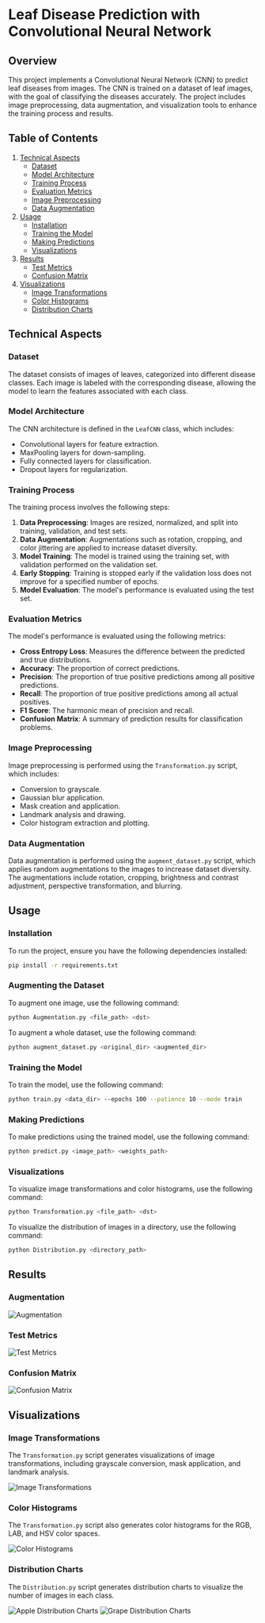 # Leaf Disease Prediction with Convolutional Neural Network

## Overview

This project implements a Convolutional Neural Network (CNN) to predict leaf diseases from images. The CNN is trained on a dataset of leaf images, with the goal of classifying the diseases accurately. The project includes image preprocessing, data augmentation, and visualization tools to enhance the training process and results.

## Table of Contents

1. [Technical Aspects](#technical-aspects)
   - [Dataset](#dataset)
   - [Model Architecture](#model-architecture)
   - [Training Process](#training-process)
   - [Evaluation Metrics](#evaluation-metrics)
   - [Image Preprocessing](#image-preprocessing)
   - [Data Augmentation](#data-augmentation)
2. [Usage](#usage)
   - [Installation](#installation)
   - [Training the Model](#training-the-model)
   - [Making Predictions](#making-predictions)
   - [Visualizations](#visualizations)
3. [Results](#results)
   - [Test Metrics](#test-metrics)
   - [Confusion Matrix](#confusion-matrix)
4. [Visualizations](#visualizations)
   - [Image Transformations](#image-transformations)
   - [Color Histograms](#color-histograms)
   - [Distribution Charts](#distribution-charts)

## Technical Aspects

### Dataset

The dataset consists of images of leaves, categorized into different disease classes. Each image is labeled with the corresponding disease, allowing the model to learn the features associated with each class.

### Model Architecture

The CNN architecture is defined in the `LeafCNN` class, which includes:

- Convolutional layers for feature extraction.
- MaxPooling layers for down-sampling.
- Fully connected layers for classification.
- Dropout layers for regularization.

### Training Process

The training process involves the following steps:

1. **Data Preprocessing**: Images are resized, normalized, and split into training, validation, and test sets.
2. **Data Augmentation**: Augmentations such as rotation, cropping, and color jittering are applied to increase dataset diversity.
3. **Model Training**: The model is trained using the training set, with validation performed on the validation set.
4. **Early Stopping**: Training is stopped early if the validation loss does not improve for a specified number of epochs.
5. **Model Evaluation**: The model's performance is evaluated using the test set.

### Evaluation Metrics

The model's performance is evaluated using the following metrics:

- **Cross Entropy Loss**: Measures the difference between the predicted and true distributions.
- **Accuracy**: The proportion of correct predictions.
- **Precision**: The proportion of true positive predictions among all positive predictions.
- **Recall**: The proportion of true positive predictions among all actual positives.
- **F1 Score**: The harmonic mean of precision and recall.
- **Confusion Matrix**: A summary of prediction results for classification problems.

### Image Preprocessing

Image preprocessing is performed using the `Transformation.py` script, which includes:

- Conversion to grayscale.
- Gaussian blur application.
- Mask creation and application.
- Landmark analysis and drawing.
- Color histogram extraction and plotting.

### Data Augmentation

Data augmentation is performed using the `augment_dataset.py` script, which applies random augmentations to the images to increase dataset diversity. The augmentations include rotation, cropping, brightness and contrast adjustment, perspective transformation, and blurring.

## Usage

### Installation

To run the project, ensure you have the following dependencies installed:

```bash
pip install -r requirements.txt
```

### Augmenting the Dataset

To augment one image, use the following command:

```bash
python Augmentation.py <file_path> <dst>
```

To augment a whole dataset, use the following command:

```bash
python augment_dataset.py <original_dir> <augmented_dir>
```

### Training the Model

To train the model, use the following command:

```bash
python train.py <data_dir> --epochs 100 --patience 10 --mode train
```

### Making Predictions

To make predictions using the trained model, use the following command:

```bash
python predict.py <image_path> <weights_path>
```

### Visualizations

To visualize image transformations and color histograms, use the following command:

```bash
python Transformation.py <file_path> <dst>
```

To visualize the distribution of images in a directory, use the following command:

```bash
python Distribution.py <directory_path>
```

## Results

### Augmentation

![Augmentation](screenshots/LEAFFLICTION-augmentation.png)

### Test Metrics

![Test Metrics](screenshots/LEAFFLICTION-output.png)

### Confusion Matrix

![Confusion Matrix](screenshots/LEAFFLICTION-confusion-matrix.png)

## Visualizations

### Image Transformations

The `Transformation.py` script generates visualizations of image transformations, including grayscale conversion, mask application, and landmark analysis.

![Image Transformations](screenshots/LEAFFLICTION-transformation.png)

### Color Histograms

The `Transformation.py` script also generates color histograms for the RGB, LAB, and HSV color spaces.

![Color Histograms](screenshots/LEAFFLICTION-color-distribution.png)

### Distribution Charts

The `Distribution.py` script generates distribution charts to visualize the number of images in each class.

![Apple Distribution Charts](screenshots/LEAFFLICTION-apple-distribution.png)
![Grape Distribution Charts](screenshots/LEAFFLICTION-grape-distribution.png)
